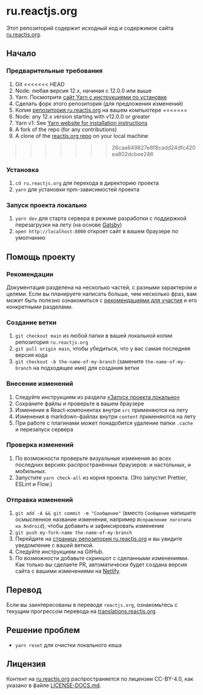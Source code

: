 # ru.reactjs.org

Этот репозиторий содержит исходный код и содержимое сайта [ru.reactjs.org](https://ru.reactjs.org/).

## Начало

### Предварительные требования

1. Git
<<<<<<< HEAD
1. Node: любая версия 12.x, начиная с 12.0.0 или выше
1. Yarn: Посмотрите [сайт Yarn с инструкциями по установке](https://yarnpkg.com/lang/en/docs/install/)
1. Сделать форк этого репозитория (для предложения изменений)
1. Копия [репозитория ru.reactjs.org](https://github.com/reactjs/ru.reactjs.org) на вашем компьютере
=======
1. Node: any 12.x version starting with v12.0.0 or greater
1. Yarn v1: See [Yarn website for installation instructions](https://yarnpkg.com/lang/en/docs/install/)
1. A fork of the repo (for any contributions)
1. A clone of the [reactjs.org repo](https://github.com/reactjs/reactjs.org) on your local machine
>>>>>>> 26caa649827e8f8cadd24dfc420ea802dcbee246

### Установка

1. `cd ru.reactjs.org` для перехода в директорию проекта
1. `yarn` для установки npm-зависимостей проекта

### Запуск проекта локально

1. `yarn dev` для старта сервера в режиме разработки с поддержкой перезагрузки на лету (на основе [Gatsby](https://www.gatsbyjs.org))
1. `open http://localhost:8000` откроет сайт в вашем браузере по умолчанию

## Помощь проекту

### Рекомендации

Документация разделена на несколько частей, с разными характером и целями. Если вы планируете написать больше, чем несколько фраз, вам может быть полезно ознакомиться с [рекомендациями для участия](https://github.com/reactjs/ru.reactjs.org/blob/main/CONTRIBUTING.md#guidelines-for-text) и его конкретными разделами.

### Создание ветки

1. `git checkout main` из любой папки в вашей локальной копии репозитория `ru.reactjs.org`
1. `git pull origin main`, чтобы убедиться, что у вас самая последняя версия кода
1. `git checkout -b the-name-of-my-branch` (замените `the-name-of-my-branch` на подходящее имя) для создания ветки

### Внесение изменений

1. Следуйте инструкциям из раздела [«Запуск проекта локально»](#running-locally)
1. Сохраните файлы и проверьте в вашем браузере
  1. Изменения в React-компонентах внутри `src` применяются на лету
  1. Изменения в markdown-файлах внутри `content` применяются на лету
  1. При работе с плагинами может понадобится удаление папки `.cache` и перезапуск сервера

### Проверка изменений

1. По возможности проверьте визуальные изменения во всех последних версиях распространённых браузеров: и настольных, и мобильных.
1. Запустите `yarn check-all` из корня проекта. (Это запустит Prettier, ESLint и Flow.)

### Отправка изменений

1. `git add -A && git commit -m "Сообщение"` (вместо `Сообщение` напишите осмысленное название изменения, например `Исправление логотипа на Android`), чтобы добавить и зафиксировать изменение
1. `git push my-fork-name the-name-of-my-branch`
1. Перейдите на [страницу репозитория ru.reactjs.org](https://github.com/reactjs/ru.reactjs.org) и вы увидите уведомление с вашей веткой.
1. Следуйте инструкциям на GitHub.
1. По возможности добавьте скриншот с сделанными изменениями. Как только вы сделаете PR, автоматически будет создана версия сайта с вашими изменениями на [Netlify](https://www.netlify.com/).

## Перевод

Если вы заинтересованы в переводе `reactjs.org`, ознакомьтесь с текущим прогрессом перевода на [translations.reactjs.org](https://translations.reactjs.org/).

## Решение проблем

- `yarn reset` для очистки локального кеша

## Лицензия

Контент на [ru.reactjs.org](https://ru.reactjs.org/) распространяется по лицензии CC-BY-4.0, как указано в файле [LICENSE-DOCS.md](https://github.com/open-source-explorer/reactjs.org/blob/master/LICENSE-DOCS.md).
